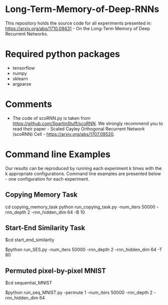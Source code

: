 # Long-Term-Memory-of-Deep-RNNs
This repository holds the source code for all experiments presented in:
https://arxiv.org/abs/1710.09431 - On the Long-Term Memory of Deep Recurrent Networks.

# Required python packages
- tensorflow
- numpy
- sklearn
- argparse

# Comments
- The code of scoRNN.py is taken from  https://github.com/SpartinStuff/scoRNN. We strongly recommend you to read
  their paper - Scaled Cayley Orthogonal Recurrent Network (scoRNN) Cell - https://arxiv.org/abs/1707.09520.

# Command line Examples
Our results can be reproduced by running each experiment k times with the k appropriate configurations.
Command line examples are presented below - one configuration for each experiment.

## Copying Memory Task
cd copying_memory_task
python run_copying_task.py -num_iters 50000 -rnn_depth 2 -rnn_hidden_dim 64 -B 10

## Start-End Similarity Task
$cd start_end_similarity

$python run_SES.py -num_iters 50000 -rnn_depth 2 -rnn_hidden_dim 64 -T 80

## Permuted pixel-by-pixel MNIST
$cd sequential_MNIST

$python run_seq_MNIST.py -permute 1 -num_iters 50000 -rnn_depth 2 -rnn_hidden_dim 64
